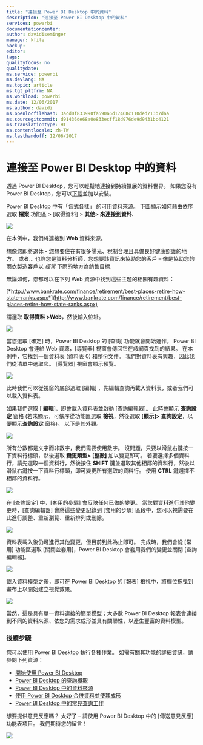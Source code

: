 ```yaml
---
title: "連接至 Power BI Desktop 中的資料"
description: "連接至 Power BI Desktop 中的資料"
services: powerbi
documentationcenter: 
author: davidiseminger
manager: kfile
backup: 
editor: 
tags: 
qualityfocus: no
qualitydate: 
ms.service: powerbi
ms.devlang: NA
ms.topic: article
ms.tgt_pltfrm: NA
ms.workload: powerbi
ms.date: 12/06/2017
ms.author: davidi
ms.openlocfilehash: 3acd0f833990fa590a6d17468c110ded713b7daa
ms.sourcegitcommit: d91436de68a0e833ecff18d976de9d9431bc4121
ms.translationtype: HT
ms.contentlocale: zh-TW
ms.lasthandoff: 12/06/2017
---
```

# <a name="connect-to-data-in-power-bi-desktop"></a>連接至 Power BI Desktop 中的資料
透過 Power BI Desktop，您可以輕鬆地連接到持續擴展的資料世界。 如果您沒有 Power BI Desktop，您可以[下載](http://go.microsoft.com/fwlink/?LinkID=521662)並加以安裝。

Power BI Desktop 中有「各式各樣」  的可用資料來源。 下圖顯示如何藉由依序選取 **檔案** 功能區 > [取得資料] > **其他\> 來連接到資料**.

![](media/desktop-connect-to-data/getdatavid_smallv2.gif)

在本例中，我們將連接到 **Web** 資料來源。

想像您即將退休 - 您想要住在有很多陽光、稅制合理且具備良好健康照護的地方。 或者… 也許您是資料分析師，您想要該資訊來協助您的客戶 – 像是協助您的雨衣製造客戶以 *經常* 下雨的地方為銷售目標.

無論如何，您都可以在下列 Web 資源中找到這些主題的相關有趣資料：

[*http://www.bankrate.com/finance/retirement/best-places-retire-how-state-ranks.aspx*](http://www.bankrate.com/finance/retirement/best-places-retire-how-state-ranks.aspx)

請選取 **取得資料 \>Web**，然後輸入位址。

![](media/desktop-connect-to-data/connecttodata_3.png)

當您選取 [確定] 時，Power BI Desktop 的 [查詢]  功能就會開始運作。 Power BI Desktop 會連絡 Web 資源，[導覽器]  視窗會傳回它在該網頁找到的結果。 在本例中，它找到一個資料表 (資料表 0) 和整份文件。 我們對資料表有興趣，因此我們從清單中選取它。 [導覽器]  視窗會顯示預覽。

![](media/desktop-connect-to-data/datasources_fromnavigatordialog.png)

此時我們可以從視窗的底部選取 [編輯]  ，先編輯查詢再載入資料表，或者我們可以載入資料表。

如果我們選取 [ **編輯**]，即會載入資料表並啟動 [查詢編輯器]。 此時會顯示 **查詢設定** 窗格 (若未顯示，可依序從功能區選取 **檢視**，然後選取 **[顯示]\> 查詢設定**，以便顯示**查詢設定** 窗格)。 以下是其外觀。

![](media/desktop-connect-to-data/designer_gsg_editquery.png)

所有分數都是文字而非數字，我們需要使用數字。 沒問題，只要以滑鼠右鍵按一下資料行標頭，然後選取 **變更類型\> [整數]** 加以變更即可。 若要選擇多個資料行，請先選取一個資料行，然後按住 **SHIFT** 鍵並選取其他相鄰的資料行，然後以滑鼠右鍵按一下資料行標頭，即可變更所有選取的資料行。 使用 **CTRL** 鍵選擇不相鄰的資料行。

![](media/desktop-connect-to-data/designer_gsg_changedatatype.png)

在 [查詢設定] 中，[套用的步驟]  會反映任何已做的變更。 當您對資料進行其他變更時，[查詢編輯器] 會將這些變更記錄到 [套用的步驟]  區段中，您可以視需要在此進行調整、重新瀏覽、重新排列或刪除。

![](media/desktop-connect-to-data/designer_gsg_appliedsteps_changedtype.png)

資料表載入後仍可進行其他變更，但目前到此為止即可。 完成時，我們會從 [常用] 功能區選取 [關閉並套用]，Power BI Desktop 會套用我們的變更並關閉 [查詢編輯器]。

![](media/desktop-connect-to-data/connecttodata_closenload.png)

載入資料模型之後，即可在 Power BI Desktop 的 [報表]  檢視中，將欄位拖曳到畫布上以開始建立視覺效果。

![](media/desktop-connect-to-data/connecttodata_dragontoreportview.png)

當然，這是具有單一資料連接的簡單模型；大多數 Power BI Desktop 報表會連接到不同的資料來源、依您的需求成形並具有關聯性，以產生豐富的資料模型。 

### <a name="next-steps"></a>後續步驟
您可以使用 Power BI Desktop 執行各種作業。 如需有關其功能的詳細資訊，請參閱下列資源：

* [開始使用 Power BI Desktop](desktop-getting-started.md)
* [Power BI Desktop 的查詢概觀](desktop-query-overview.md)
* [Power BI Desktop 中的資料來源](desktop-data-sources.md)
* [使用 Power BI Desktop 合併資料並使其成形](desktop-shape-and-combine-data.md)
* [Power BI Desktop 中的常見查詢工作](desktop-common-query-tasks.md)   

想要提供意見反應嗎？ 太好了 – 請使用 Power BI Desktop 中的 [傳送意見反應]  功能表項目。 我們期待您的留言！

![](media/desktop-connect-to-data/sendfeedback.png)

